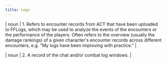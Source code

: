 ```yaml
---
title: Logs
---
```

| noun | 1.  	Refers to encounter records from ACT that have been uploaded to FFLogs, which may be used to analyze the events of the encounters or the performance of the players. Often refers to the overview (usually the damage rankings) of a given character's encounter records across different encounters, e.g. "My logs have been improving with practice." |

| noun | 2.  A record of the chat and/or combat log windows.	|